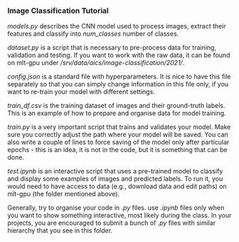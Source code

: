 ### Image Classification Tutorial

*models.py* describes the CNN model used to process images, extract their features and classify into *num_classes* number of classes.

*dataset.py* is a script that is necessary to pre-process data for training, validation and testing. If you want to work with the raw data, it can be found on mlt-gpu under _/srv/data/aics/image-classification/2021/_.

*config.json* is a standard file with hyperparameters. It is nice to have this file separately so that you can simply change information in this file only, if you want to re-train your model with different settings.

*train_df.csv* is the training dataset of images and their ground-truth labels. This is an example of how to prepare and organise data for model training.

*train.py* is a very important script that trains and validates your model. Make sure you correctly adjust the path where your model will be saved. You can also write a couple of lines to force saving of the model only after particular epochs - this is an idea, it is not in the code, but it is something that can be done.

*test.ipynb* is an interactive script that uses a pre-trained model to classify and display some examples of images and predicted labels. To run it, you would need to have access to data (e.g., download data and edit paths) on mlt-gpu (the folder mentioned above).

Generally, try to organise your code in *.py* files. use *.ipynb* files only when you want to show something interactive, most likely during the class. In your projects, you are encouraged to submit a bunch of *.py* files with similar hierarchy that you see in this folder.